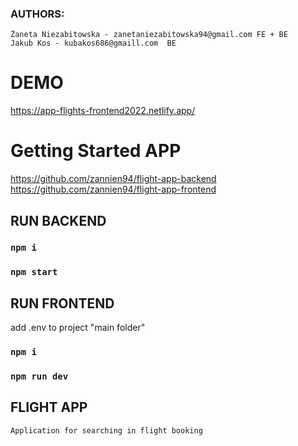 ### AUTHORS:

    Żaneta Niezabitowska - zanetaniezabitowska94@gmail.com FE + BE
    Jakub Kos - kubakos686@gmaill.com  BE

# DEMO

https://app-flights-frontend2022.netlify.app/

# Getting Started APP

https://github.com/zannien94/flight-app-backend
https://github.com/zannien94/flight-app-frontend

## RUN BACKEND

### `npm i`

### `npm start`

## RUN FRONTEND

add .env to project "main folder"

### `npm i`

### `npm run dev`

## FLIGHT APP

    Application for searching in flight booking
